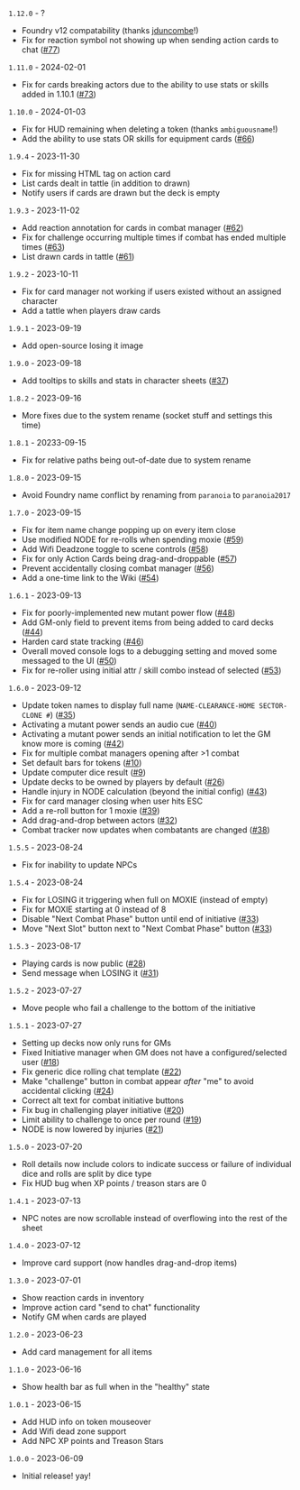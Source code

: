 `1.12.0` - ?
* Foundry v12 compatability (thanks [jduncombe](https://github.com/jduncombe)!)
* Fix for reaction symbol not showing up when sending action cards to chat ([#77](https://github.com/wrycu/paranoia2017/issues/77))

`1.11.0` - 2024-02-01
* Fix for cards breaking actors due to the ability to use stats or skills added in 1.10.1 ([#73](https://github.com/wrycu/paranoia2017/issues/73))

`1.10.0` - 2024-01-03
* Fix for HUD remaining when deleting a token (thanks `ambiguousname`!)
* Add the ability to use stats OR skills for equipment cards ([#66](https://github.com/wrycu/paranoia2017/issues/66))

`1.9.4` - 2023-11-30
* Fix for missing HTML tag on action card
* List cards dealt in tattle (in addition to drawn)
* Notify users if cards are drawn but the deck is empty

`1.9.3` - 2023-11-02
* Add reaction annotation for cards in combat manager ([#62](https://github.com/wrycu/paranoia2017/issues/62))
* Fix for challenge occurring multiple times if combat has ended multiple times ([#63](https://github.com/wrycu/paranoia2017/issues/63))
* List drawn cards in tattle ([#61](https://github.com/wrycu/paranoia2017/issues/61))

`1.9.2` - 2023-10-11
* Fix for card manager not working if users existed without an assigned character
* Add a tattle when players draw cards

`1.9.1` - 2023-09-19
* Add open-source losing it image

`1.9.0` - 2023-09-18
* Add tooltips to skills and stats in character sheets ([#37](https://github.com/wrycu/paranoia2017/issues/37))

`1.8.2` - 2023-09-16
* More fixes due to the system rename (socket stuff and settings this time)

`1.8.1` - 20233-09-15
* Fix for relative paths being out-of-date due to system rename

`1.8.0` - 2023-09-15
* Avoid Foundry name conflict by renaming from `paranoia` to `paranoia2017`

`1.7.0` - 2023-09-15
* Fix for item name change popping up on every item close
* Use modified NODE for re-rolls when spending moxie ([#59](https://github.com/wrycu/paranoia2017/issues/59))
* Add Wifi Deadzone toggle to scene controls ([#58](https://github.com/wrycu/paranoia2017/issues/58))
* Fix for only Action Cards being drag-and-droppable ([#57](https://github.com/wrycu/paranoia2017/issues/57))
* Prevent accidentally closing combat manager ([#56](https://github.com/wrycu/paranoia2017/issues/56))
* Add a one-time link to the Wiki ([#54](https://github.com/wrycu/paranoia2017/issues/54))

`1.6.1` - 2023-09-13
* Fix for poorly-implemented new mutant power flow ([#48](https://github.com/wrycu/paranoia2017/issues/48)) 
* Add GM-only field to prevent items from being added to card decks ([#44](https://github.com/wrycu/paranoia2017/issues/44))
* Harden card state tracking ([#46](https://github.com/wrycu/paranoia2017/issues/46))
* Overall moved console logs to a debugging setting and moved some messaged to the UI ([#50](https://github.com/wrycu/paranoia2017/issues/50))
* Fix for re-roller using initial attr / skill combo instead of selected ([#53](https://github.com/wrycu/paranoia2017/issues/53))

`1.6.0` - 2023-09-12
* Update token names to display full name (`NAME-CLEARANCE-HOME SECTOR-CLONE #`) ([#35](https://github.com/wrycu/paranoia2017/issues/35))
* Activating a mutant power sends an audio cue ([#40](https://github.com/wrycu/paranoia2017/issues/40))
* Activating a mutant power sends an initial notification to let the GM know more is coming ([#42](https://github.com/wrycu/paranoia2017/issues/42))
* Fix for multiple combat managers opening after >1 combat
* Set default bars for tokens ([#10](https://github.com/wrycu/paranoia2017/issues/10))
* Update computer dice result ([#9](https://github.com/wrycu/paranoia2017/issues/9))
* Update decks to be owned by players by default ([#26](https://github.com/wrycu/paranoia2017/issues/26))
* Handle injury in NODE calculation (beyond the initial config) ([#43](https://github.com/wrycu/paranoia2017/issues/43))
* Fix for card manager closing when user hits ESC
* Add a re-roll button for 1 moxie ([#39](https://github.com/wrycu/paranoia2017/issues/39))
* Add drag-and-drop between actors ([#32](https://github.com/wrycu/paranoia2017/issues/32))
* Combat tracker now updates when combatants are changed ([#38](https://github.com/wrycu/paranoia2017/issues/38))

`1.5.5` - 2023-08-24
* Fix for inability to update NPCs

`1.5.4` - 2023-08-24
* Fix for LOSING it triggering when full on MOXIE (instead of empty)
* Fix for MOXIE starting at 0 instead of 8
* Disable "Next Combat Phase" button until end of initiative ([#33](https://github.com/wrycu/paranoia2017/issues/33))
* Move "Next Slot" button next to "Next Combat Phase" button ([#33](https://github.com/wrycu/paranoia2017/issues/33))

`1.5.3` - 2023-08-17
* Playing cards is now public ([#28](https://github.com/wrycu/paranoia2017/issues/28))
* Send message when LOSING it ([#31](https://github.com/wrycu/paranoia2017/issues/31))

`1.5.2` - 2023-07-27
* Move people who fail a challenge to the bottom of the initiative

`1.5.1` - 2023-07-27
* Setting up decks now only runs for GMs
* Fixed Initiative manager when GM does not have a configured/selected user ([#18](https://github.com/wrycu/paranoia2017/issues/18))
* Fix generic dice rolling chat template ([#22](https://github.com/wrycu/paranoia2017/issues/22))
* Make "challenge" button in combat appear _after_ "me" to avoid accidental clicking ([#24](https://github.com/wrycu/paranoia2017/issues/24))
* Correct alt text for combat initiative buttons
* Fix bug in challenging player initiative ([#20](https://github.com/wrycu/paranoia2017/issues/20))
* Limit ability to challenge to once per round ([#19](https://github.com/wrycu/paranoia2017/issues/19))
* NODE is now lowered by injuries ([#21](https://github.com/wrycu/paranoia2017/issues/21))

`1.5.0` - 2023-07-20
* Roll details now include colors to indicate success or failure of individual dice and rolls are split by dice type
* Fix HUD bug when XP points / treason stars are 0

`1.4.1` - 2023-07-13
* NPC notes are now scrollable instead of overflowing into the rest of the sheet

`1.4.0` - 2023-07-12
* Improve card support (now handles drag-and-drop items)

`1.3.0` - 2023-07-01
* Show reaction cards in inventory
* Improve action card "send to chat" functionality
* Notify GM when cards are played

`1.2.0` - 2023-06-23
* Add card management for all items 

`1.1.0` - 2023-06-16
* Show health bar as full when in the "healthy" state

`1.0.1` - 2023-06-15
* Add HUD info on token mouseover
* Add Wifi dead zone support
* Add NPC XP points and Treason Stars

`1.0.0` - 2023-06-09
* Initial release! yay!
